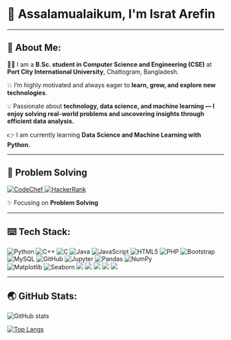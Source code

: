 # 🧕 Assalamualaikum, I'm Israt Arefin

_______________


## 💫 About Me:

👩‍🎓 I am a **B.Sc. student in Computer Science and Engineering (CSE)** at **Port City International University**, Chattogram, Bangladesh.

💥 I’m highly motivated and always eager to **learn, grow, and explore new technologies**.

💡 Passionate about **technology, data science, and machine learning — I enjoy solving real-world problems and uncovering insights through efficient data analysis.**
 
👉 I am currently learning **Data Science and Machine Learning with Python.**




_________


## 🧠  Problem Solving

<p align="left">
 
 <a href="https://www.codechef.com/users/israt_arefin" target="_blank">
    <img src="https://img.shields.io/badge/CodeChef-5B4638?style=for-the-badge&logo=codechef&logoColor=white" alt="CodeChef"/>
  </a>
  
  <a href="https://www.hackerrank.com/profile/israt_arefin" target="_blank">
    <img src="https://img.shields.io/badge/HackerRank-2EC866?style=for-the-badge&logo=HackerRank&logoColor=white" alt="HackerRank"/>
  </a>
  
</p>

✨ Focusing on **Problem Solving**



__________

## ⌨️ Tech Stack:
![Python](https://img.shields.io/badge/python-3670A0?style=for-the-badge&logo=python&logoColor=ffdd54)
![C++](https://img.shields.io/badge/C++-00599C?style=for-the-badge&logo=c%2B%2B&logoColor=white)
![C](https://img.shields.io/badge/c-%2300599C.svg?style=for-the-badge&logo=c&logoColor=white) 
![Java](https://img.shields.io/badge/java-%23ED8B00.svg?style=for-the-badge&logo=openjdk&logoColor=white) 
![JavaScript](https://img.shields.io/badge/javascript-%23323330.svg?style=for-the-badge&logo=javascript&logoColor=%23F7DF1E)
![HTML5](https://img.shields.io/badge/html5-%23E34F26.svg?style=for-the-badge&logo=html5&logoColor=white) 
![PHP](https://img.shields.io/badge/php-%23777BB4.svg?style=for-the-badge&logo=php&logoColor=white) 
![Bootstrap](https://img.shields.io/badge/bootstrap-%238511FA.svg?style=for-the-badge&logo=bootstrap&logoColor=white) 
![MySQL](https://img.shields.io/badge/mysql-4479A1.svg?style=for-the-badge&logo=mysql&logoColor=white) 
![GitHub](https://img.shields.io/badge/github-%23121011.svg?style=for-the-badge&logo=github&logoColor=white)
![Jupyter](https://img.shields.io/badge/Jupyter-%23F37626.svg?style=for-the-badge&logo=Jupyter&logoColor=white)
![Pandas](https://img.shields.io/badge/pandas-%23150458.svg?style=for-the-badge&logo=pandas&logoColor=white)
![NumPy](https://img.shields.io/badge/numpy-%23013243.svg?style=for-the-badge&logo=numpy&logoColor=white)  
![Matplotlib](https://img.shields.io/badge/matplotlib-ffffff.svg?style=for-the-badge&logo=matplotlib&logoColor=black)
![Seaborn](https://img.shields.io/badge/seaborn-4B8BBE.svg?style=for-the-badge&logo=seaborn&logoColor=white)
<img src="https://img.shields.io/badge/Arduino-00979D?style=for-the-badge&logo=arduino&logoColor=white">
<img src="https://img.shields.io/badge/CNN-FF6F61?style=for-the-badge&logo=tensorflow&logoColor=white">
<img src="https://img.shields.io/badge/ANN-6A0DAD?style=for-the-badge&logo=keras&logoColor=white">
<img src="https://img.shields.io/badge/Cisco%20Packet%20Tracer-0078D7?style=for-the-badge&logo=cisco&logoColor=white">
<img src="https://img.shields.io/badge/ML%20Algorithms-F9A825?style=for-the-badge&logo=algorithmia&logoColor=white">


________


## 🌏 GitHub Stats:
![GitHub stats](https://github-readme-stats.vercel.app/api?username=IsratAfrin826&show_icons=true) 


[![Top Langs](https://github-readme-stats.vercel.app/api/top-langs/?username=IsratAfrin826)](https://github.com/anuraghazra/github-readme-stats)







